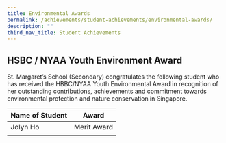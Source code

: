 ```yaml
---
title: Environmental Awards
permalink: /achievements/student-achievements/environmental-awards/
description: ""
third_nav_title: Student Achievements
---
```

HSBC / NYAA Youth Environment Award
-----------------------------------

St. Margaret’s School (Secondary) congratulates the following student who has received the HBBC/NYAA Youth Environmental Award in recognition of her outstanding contributions, achievements and commitment towards environmental protection and nature conservation in Singapore.

| Name of Student | Award |
| --- | --- |
| Jolyn Ho | Merit Award |
| | |